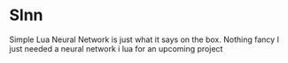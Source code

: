 # Slnn
Simple Lua Neural Network is just what it says on the box. Nothing fancy I just needed a neural network i lua for an upcoming project 

